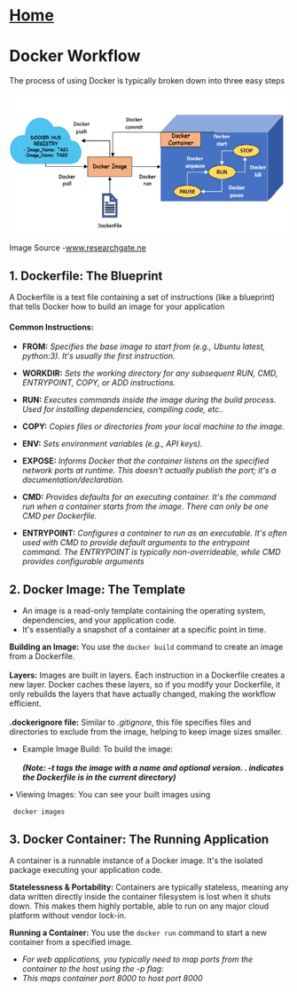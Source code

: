 # [Home](READEME.md)



# Docker Workflow

The process of using Docker is typically broken down into three easy steps



![App Screenshot](Image/docker-workflow.png)

Image Source -www.researchgate.ne


## 1. Dockerfile: The Blueprint

 A Dockerfile is a text file containing a set of instructions (like a blueprint) that tells Docker how to build an image for your application

#### Common Instructions:
- **FROM:** *Specifies the base image to start from (e.g., Ubuntu latest, python:3). It's usually the first instruction.*
- **WORKDIR:** *Sets the working directory for any subsequent RUN, CMD, ENTRYPOINT, COPY, or ADD instructions.*

- **RUN:** *Executes commands inside the image during the build process. Used for installing dependencies, compiling code, etc..*

- **COPY:** *Copies files or directories from your local machine to the image.*

- **ENV:** *Sets environment variables (e.g., API keys).*

- **EXPOSE:** *Informs Docker that the container listens on the specified network ports at runtime. This doesn't actually publish the port; it's a documentation/declaration.*

- **CMD:** *Provides defaults for an executing container. It's the command run when a container starts from the image. There can only be one CMD per Dockerfile.*

- **ENTRYPOINT:** *Configures a container to run as an executable. It's often used with CMD to provide default arguments to the entrypoint command. The ENTRYPOINT is typically non-overrideable, while CMD provides configurable arguments*


## 2. Docker Image: The Template

- An image is a read-only template containing the operating system, dependencies, and your application code. 
- It's essentially a snapshot of a container at a specific point in time.

**Building an Image:**  You use the `docker build` command to create an image from a Dockerfile.
\
\
**Layers:** Images are built in layers. Each instruction in a Dockerfile creates a new layer. Docker caches these layers, so if you modify your Dockerfile, it only rebuilds the layers that have actually changed, making the workflow efficient.
\
\
**.dockerignore file:**  Similar to *.gitignore*, this file specifies files and directories to exclude from the image, helping to keep image sizes smaller.
- Example Image Build: To build the image:
\
\
***(Note: -t tags the image with a name and optional version. . indicates the Dockerfile is in the current directory)***

• Viewing Images: You can see your built images using 
```
 docker images
```


## 3. Docker Container: The Running Application

A container is a runnable instance of a Docker image. It's the isolated package executing your application code.


**Statelessness & Portability:** Containers are typically stateless, meaning any data written directly inside the container filesystem is lost when it shuts down. This makes them highly portable, able to run on any major cloud platform without vendor lock-in.


**Running a Container:** You use the `docker run` command to start a new container from a specified image.
- *For web applications, you typically need to map ports from the container to the host using the -p flag:*
- *This maps container port 8000 to host port 8000*









